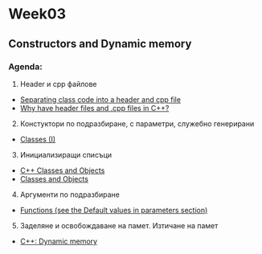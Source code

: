 ﻿# Week03

## Constructors and Dynamic memory

### Agenda:

1) Header и cpp файлове
* <a href="http://stackoverflow.com/questions/9579930/separating-class-code-into-a-header-and-cpp-file">Separating class code into a header and cpp file</a><br/>
* <a href="http://stackoverflow.com/questions/333889/why-have-header-files-and-cpp-files-in-c">Why have header files and .cpp files in C++?</a><br/>

2) Констуктори по подразбиране, с параметри, служебно генерирани
* <a href="http://www.cplusplus.com/doc/tutorial/classes/">Classes (I) </a><br/>

3) Инициализиращи списъци
 * <a href="https://www.tutorialspoint.com/cplusplus/cpp_classes_objects.htm">C++ Classes and Objects</a><br/>
 * <a href="https://isocpp.org/wiki/faq/classes-and-objects">Classes and Objects</a><br/>

4) Аргументи по подразбиране
 * <a href="http://www.cplusplus.com/doc/tutorial/functions/">Functions (see the Default values in parameters section)</a><br/>

5) Заделяне и освобождаване на памет. Изтичане на памет
* <a href="http://www.cplusplus.com/doc/tutorial/dynamic/">C++: Dynamic memory</a><br/>
